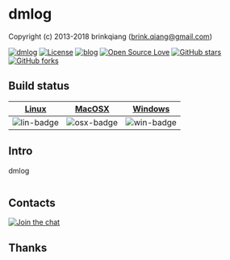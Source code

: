 # dmlog

Copyright (c) 2013-2018 brinkqiang (brink.qiang@gmail.com)

[![dmlog](https://img.shields.io/badge/brinkqiang-dmlog-blue.svg?style=flat-square)](https://github.com/brinkqiang/dmlog)
[![License](https://img.shields.io/badge/license-MIT-brightgreen.svg)](https://github.com/brinkqiang/dmlog/blob/master/LICENSE)
[![blog](https://img.shields.io/badge/Author-Blog-7AD6FD.svg)](https://brinkqiang.github.io/)
[![Open Source Love](https://badges.frapsoft.com/os/v3/open-source.png)](https://github.com/brinkqiang)
[![GitHub stars](https://img.shields.io/github/stars/brinkqiang/dmlog.svg?label=Stars)](https://github.com/brinkqiang/dmlog) 
[![GitHub forks](https://img.shields.io/github/forks/brinkqiang/dmlog.svg?label=Fork)](https://github.com/brinkqiang/dmlog)

## Build status
| [Linux][lin-link] | [MacOSX][osx-link] | [Windows][win-link] |
| :---------------: | :----------------: | :-----------------: |
| ![lin-badge]      | ![osx-badge]       | ![win-badge]        |

[lin-badge]: https://travis-ci.org/brinkqiang/dmlog.svg?branch=master "Travis build status"
[lin-link]:  https://travis-ci.org/brinkqiang/dmlog "Travis build status"
[osx-badge]: https://travis-ci.org/brinkqiang/dmlog.svg?branch=master "Travis build status"
[osx-link]:  https://travis-ci.org/brinkqiang/dmlog "Travis build status"
[win-badge]: https://ci.appveyor.com/api/projects/status/github/brinkqiang/dmlog?branch=master&svg=true "AppVeyor build status"
[win-link]:  https://ci.appveyor.com/project/brinkqiang/dmlog "AppVeyor build status"

## Intro
dmlog
```cpp
```
## Contacts
[![Join the chat](https://badges.gitter.im/brinkqiang/dmlog/Lobby.svg)](https://gitter.im/brinkqiang/dmlog)

## Thanks

